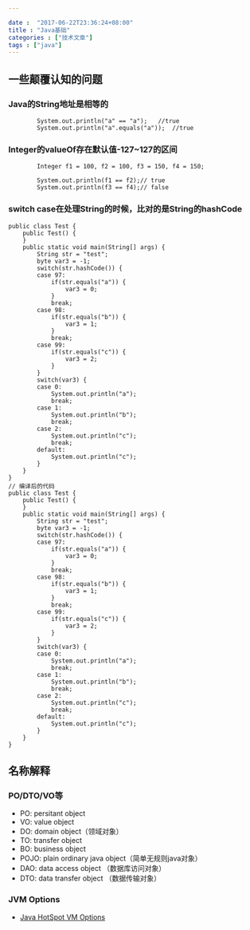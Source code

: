 ```yaml
---

date :  "2017-06-22T23:36:24+08:00" 
title : "Java基础" 
categories : ["技术文章"] 
tags : ["java"]
---
```


一些颠覆认知的问题
------------------

### Java的String地址是相等的

``` {.java}
        System.out.println("a" == "a");   //true
        System.out.println("a".equals("a"));  //true
```

### Integer的valueOf存在默认值-127\~127的区间

``` {.java}
        Integer f1 = 100, f2 = 100, f3 = 150, f4 = 150;

        System.out.println(f1 == f2);// true
        System.out.println(f3 == f4);// false
```

### switch case在处理String的时候，比对的是String的hashCode

``` {.java}
public class Test {
    public Test() {
    }
    public static void main(String[] args) {
        String str = "test";
        byte var3 = -1;
        switch(str.hashCode()) {
        case 97:
            if(str.equals("a")) {
                var3 = 0;
            }
            break;
        case 98:
            if(str.equals("b")) {
                var3 = 1;
            }
            break;
        case 99:
            if(str.equals("c")) {
                var3 = 2;
            }
        }
        switch(var3) {
        case 0:
            System.out.println("a");
            break;
        case 1:
            System.out.println("b");
            break;
        case 2:
            System.out.println("c");
            break;
        default:
            System.out.println("c");
        }
    }
}
// 编译后的代码
public class Test {
    public Test() {
    }
    public static void main(String[] args) {
        String str = "test";
        byte var3 = -1;
        switch(str.hashCode()) {
        case 97:
            if(str.equals("a")) {
                var3 = 0;
            }
            break;
        case 98:
            if(str.equals("b")) {
                var3 = 1;
            }
            break;
        case 99:
            if(str.equals("c")) {
                var3 = 2;
            }
        }
        switch(var3) {
        case 0:
            System.out.println("a");
            break;
        case 1:
            System.out.println("b");
            break;
        case 2:
            System.out.println("c");
            break;
        default:
            System.out.println("c");
        }
    }
}

```

名称解释
--------

### PO/DTO/VO等

-   PO: persitant object
-   VO: value object
-   DO: domain object（领域对象）
-   TO: transfer object
-   BO: business object
-   POJO: plain ordinary java object（简单无规则java对象）
-   DAO: data access object （数据库访问对象）
-   DTO: data transfer object （数据传输对象）

### JVM Options

-   [Java HotSpot VM
    Options](http://www.oracle.com/technetwork/java/javase/tech/vmoptions-jsp-140102.html)

